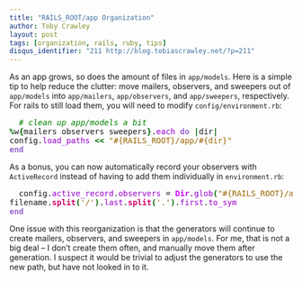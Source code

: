 ```yaml
---
title: "RAILS_ROOT/app Organization"
author: Toby Crawley
layout: post
tags: [organization, rails, ruby, tips]
disqus_identifier: "211 http://blog.tobiascrawley.net/?p=211"
---
```



<div class="padding">

</div><!-- end .padding -->
<div class="border-gray"></div>
<div class="padding">

<p>As an app grows, so does the amount of files in <code>app/models</code>. Here is a simple tip to help reduce the clutter: move mailers, observers, and sweepers out of <code>app/models</code> into <code>app/mailers</code>, <code>app/observers</code>, and <code>app/sweepers</code>, respectively. For rails to still load them, you will need to modify <code>config/environment.rb</code>:</p>


<div class="wp_syntax"><div class="code"><pre class="ruby" style="font-family:monospace;">  <span style="color:#008000; font-style:italic;"># clean up app/models a bit</span>
<span style="color:#006600; font-weight:bold;">%</span>w<span style="color:#006600; font-weight:bold;">{</span>mailers observers sweepers<span style="color:#006600; font-weight:bold;">}</span>.<span style="color:#9900CC;">each</span> <span style="color:#9966CC; font-weight:bold;">do</span> <span style="color:#006600; font-weight:bold;">|</span>dir<span style="color:#006600; font-weight:bold;">|</span>
config.<span style="color:#9900CC;">load_paths</span> <span style="color:#006600; font-weight:bold;">&lt;&lt;</span> <span style="color:#996600;">"#{RAILS_ROOT}/app/#{dir}"</span>
<span style="color:#9966CC; font-weight:bold;">end</span></pre></div></div>




<p>As a bonus, you can now automatically record your observers with <code>ActiveRecord</code> instead of having to add them individually in <code>environment.rb</code>:</p>


<div class="wp_syntax"><div class="code"><pre class="ruby" style="font-family:monospace;">  config.<span style="color:#9900CC;">active_record</span>.<span style="color:#9900CC;">observers</span> = <span style="color:#CC00FF; font-weight:bold;">Dir</span>.<span style="color:#9900CC;">glob</span><span style="color:#006600; font-weight:bold;">(</span><span style="color:#996600;">"#{RAILS_ROOT}/app/observers/*.rb"</span><span style="color:#006600; font-weight:bold;">)</span>.<span style="color:#9900CC;">collect</span> <span style="color:#9966CC; font-weight:bold;">do</span> <span style="color:#006600; font-weight:bold;">|</span>filename<span style="color:#006600; font-weight:bold;">|</span>
filename.<span style="color:#CC0066; font-weight:bold;">split</span><span style="color:#006600; font-weight:bold;">(</span><span style="color:#996600;">'/'</span><span style="color:#006600; font-weight:bold;">)</span>.<span style="color:#9900CC;">last</span>.<span style="color:#CC0066; font-weight:bold;">split</span><span style="color:#006600; font-weight:bold;">(</span><span style="color:#996600;">'.'</span><span style="color:#006600; font-weight:bold;">)</span>.<span style="color:#9900CC;">first</span>.<span style="color:#9900CC;">to_sym</span>
<span style="color:#9966CC; font-weight:bold;">end</span></pre></div></div>




One issue with this reorganization is that the generators will continue to create mailers, observers, and sweepers in <code>app/models</code>. For me, that is not a big deal &#x2013; I don&#x2019;t create them often, and manually move them after generation. I suspect it would be trivial to adjust the generators to use the new path, but have not looked in to it. <br></br>
</div>				


<!-- end .postmetadata -->














